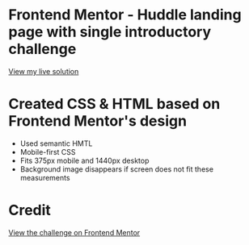 # Frontend Mentor - Huddle landing page with single introductory challenge

[View my live solution](https://huddle-landing-page-frontend-mentor.vercel.app/)

# Created CSS & HTML based on Frontend Mentor's design

- Used semantic HMTL
- Mobile-first CSS
- Fits 375px mobile and 1440px desktop
- Background image disappears if screen does not fit these measurements

# Credit

[View the challenge on Frontend Mentor](https://www.frontendmentor.io/challenges/huddle-landing-page-with-a-single-introductory-section-B_2Wvxgi0)
